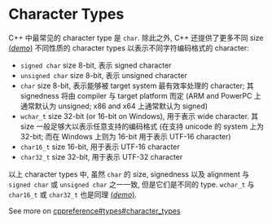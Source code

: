 # Character Types

C++ 中最常见的 character type 是 `char`.
除此之外, C++ 还提供了更多不同 size
[(*demo*)](psi_element://CharactersType_Size_Test)
不同性质的 character types 以表示不同字符编码格式的 character:

- `signed char` size 8-bit, 表示 signed character
- `unsigned char` size 8-bit, 表示 unsigned character
- `char` size 8-bit, 表示能够被 target system 最有效率处理的 character;
  其 signedness 将由 compiler 与 target platform 而定 
  (ARM and PowerPC 上通常默认为 unsigned; x86 and x64 上通常默认为 signed)
- `wchar_t` size 32-bit (or 16-bit on Windows), 用于表示 wide character.
  其 size 一般足够大以表示任意支持的编码格式 
  (在支持 unicode 的 system 上为 32-bit; 而在 Windows 上则为 16-bit 用于表示 UTF-16 character)
- `char16_t` size 16-bit, 用于表示 UTF-16 character
- `char32_t` size 32-bit, 用于表示 UTF-32 character

以上 character types 中, 虽然 `char` 的 size, signedness 以及 alignment 与 `signed char` 或 `unsigned char` 之一一致, 但是它们是不同的 type.
`wchar_t` 与 `char16_t` 或 `char32_t` 也是同理
[(*demo*)](psi_element://CharacterTypes_Similarity_Test).

See more on [cppreference#types#character_types](https://en.cppreference.com/w/cpp/language/types)